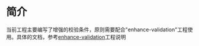# 简介

当前工程主要编写了增强的校验条件，原则需要配合"enhance-validation"工程使用。具体的文档，参考[enhance-validation](../enhance-validation/readme.md)工程说明